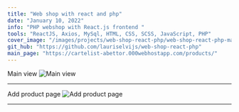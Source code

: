 ```yaml
---
title: "Web shop with react and php"
date: "January 10, 2022"
info: "PHP webshop with React.js frontend "
tools: "ReactJS, Axios, MySql, HTML, CSS, SCSS, JavaScript, PHP"
cover_image: "/images/projects/web-shop-react-php/web-shop-react-php-main.png"
git_hub: "https://github.com/lauriselvijs/web-shop-react-php"
main_page: "https://cartelist-abettor.000webhostapp.com/products/"
---
```


Main view
![Main view](/images/projects/web-shop-react-php/web-shop-react-php-main.png)

---

Add product page
![Add product page](/images/projects/web-shop-react-php/web-shop-react-php-add-page.png)

---
